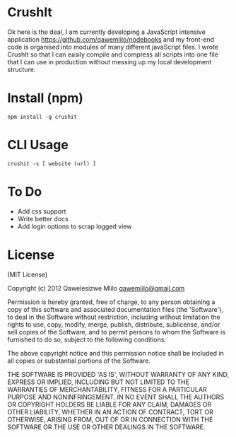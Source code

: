# CrushIt

Ok here is the deal, I am currently developing a JavaScript intensive application <https://github.com/qawemlilo/nodebooks> and my front-end code is organised into modules of many different javaScript files. I wrote CrushIt so that I can easily compile and compress all scripts into one file that I can use in production without messing up my local development structure. 


# Install (npm)
```
npm install -g crushit
```

# CLI Usage
```
crushit -s [ website (url) ]
```


# To Do

- Add css support
- Write better docs
- Add login options to scrap logged view

# License

(MIT License)

Copyright (c) 2012 Qawelesizwe Mlilo <qawemlilo@gmail.com>

Permission is hereby granted, free of charge, to any person obtaining a copy of this software and associated documentation files (the 'Software'), to deal in the Software without restriction, including without limitation the rights to use, copy, modify, merge, publish, distribute, sublicense, and/or sell copies of the Software, and to permit persons to whom the Software is furnished to do so, subject to the following conditions:

The above copyright notice and this permission notice shall be included in all copies or substantial portions of the Software.

THE SOFTWARE IS PROVIDED 'AS IS', WITHOUT WARRANTY OF ANY KIND, EXPRESS OR IMPLIED, INCLUDING BUT NOT LIMITED TO THE WARRANTIES OF MERCHANTABILITY, FITNESS FOR A PARTICULAR PURPOSE AND NONINFRINGEMENT. IN NO EVENT SHALL THE AUTHORS OR COPYRIGHT HOLDERS BE LIABLE FOR ANY CLAIM, DAMAGES OR OTHER LIABILITY, WHETHER IN AN ACTION OF CONTRACT, TORT OR OTHERWISE, ARISING FROM, OUT OF OR IN CONNECTION WITH THE SOFTWARE OR THE USE OR OTHER DEALINGS IN THE SOFTWARE.